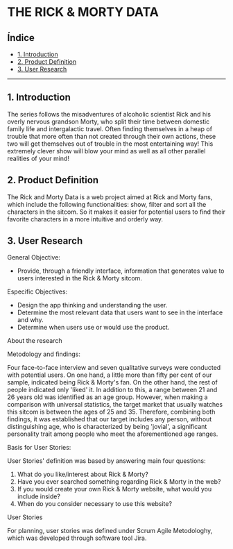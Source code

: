 # THE RICK & MORTY DATA 

## Índice

* [1. Introduction](#1-introduction)
* [2. Product Definition](#2-product-definition)
* [3. User Research](#3-user-research)

***

## 1. Introduction

The series follows the misadventures of alcoholic scientist Rick and his overly nervous grandson Morty, who split their time between domestic family life and intergalactic travel. Often finding themselves in a heap of trouble that more often than not created through their own actions, these two will get themselves out of trouble in the most entertaining way! This extremely clever show will blow your mind as well as all other parallel realities of your mind!


## 2. Product Definition

The Rick and Morty Data is a web project aimed at Rick and Morty fans, which include the following functionalities: show, filter and sort all the characters in the sitcom. So it makes it easier for potential users to find their favorite characters in a more intuitive and orderly way.

## 3. User Research

General Objective:

* Provide, through a friendly interface, information that generates value to users interested in the Rick & Morty sitcom.

Especific Objectives:

* Design the app thinking and understanding the user.
* Determine the most relevant data that users want to see in the interface and why.
* Determine when users use or would use the product.

About the research

Metodology and findings:

Four face-to-face interview and seven qualitative surveys were conducted with potential users. On one hand, a little more than fifty per cent of our sample, indicated being Rick & Morty's fan. On the other hand, the rest of people indicated only 'liked' it. In addition to this, a range between 21 and 26 years old was identified as an age group. However, when making a comparison with universal statistics, the target market that usually watches this sitcom is between the ages of 25 and 35. Therefore, combining both findings, it was established that our target includes any person, without distinguishing age, who is characterized by being 'jovial', a significant personality trait among people who meet the aforementioned age ranges.



Basis for User Stories:

User Stories' definition was based by answering main four questions:
1. What do you like/interest about Rick & Morty?
2. Have you ever searched something regarding Rick & Morty in the web?
3. If you would create your own Rick & Morty website, what would you include inside?
4. When do you consider necessary to use this website?

User Stories

For planning, user stories was defined under Scrum Agile Metodologhy, which was developed through software tool Jira.
